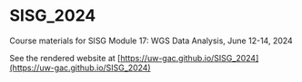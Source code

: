 # SISG_2024

Course materials for SISG Module 17: WGS Data Analysis, June 12-14, 2024

See the rendered website at
[https://uw-gac.github.io/SISG_2024](https://uw-gac.github.io/SISG_2024)

